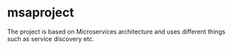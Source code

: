 # msaproject

The project is based on Microservices architecture and uses different things such as service discovery etc.
